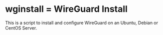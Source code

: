 # wginstall = WireGuard Install

This is a script to install and configure WireGuard on an Ubuntu, Debian or CentOS Server.
